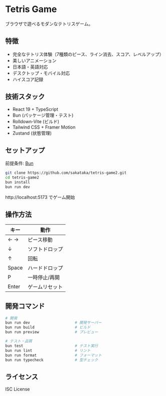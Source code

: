# Tetris Game

ブラウザで遊べるモダンなテトリスゲーム。

## 特徴

- 完全なテトリス体験（7種類のピース、ライン消去、スコア、レベルアップ）
- 美しいアニメーション
- 日本語・英語対応
- デスクトップ・モバイル対応
- ハイスコア記録

## 技術スタック

- React 19 + TypeScript
- Bun (パッケージ管理・テスト)
- Rolldown-Vite (ビルド)
- Tailwind CSS + Framer Motion
- Zustand (状態管理)

## セットアップ

前提条件: [Bun](https://bun.sh/docs/installation)

```bash
git clone https://github.com/sakataka/tetris-game2.git
cd tetris-game2
bun install
bun run dev
```

http://localhost:5173 でゲーム開始

## 操作方法

| キー | 動作 |
|------|------|
| ← → | ピース移動 |
| ↓ | ソフトドロップ |
| ↑ | 回転 |
| Space | ハードドロップ |
| P | 一時停止/再開 |
| Enter | ゲームリセット |

## 開発コマンド

```bash
# 開発
bun run dev                    # 開発サーバー
bun run build                  # ビルド
bun run preview                # プレビュー

# テスト・品質
bun test                       # テスト実行
bun run lint                   # リント
bun run format                 # フォーマット
bun run typecheck              # 型チェック
```

## ライセンス

ISC License